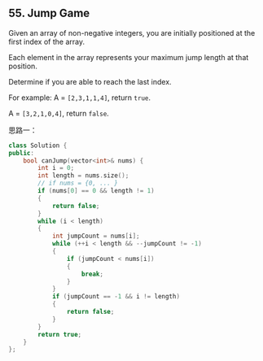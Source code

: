 ## 55. Jump Game

Given an array of non-negative integers, you are initially positioned at the first index of the array.

Each element in the array represents your maximum jump length at that position.

Determine if you are able to reach the last index.

For example:
A = `[2,3,1,1,4]`, return `true`.

A = `[3,2,1,0,4]`, return `false`.

思路一：

```c++
class Solution {
public:
	bool canJump(vector<int>& nums) {
		int i = 0;
		int length = nums.size();
		// if nums = {0, ... }
		if (nums[0] == 0 && length != 1)
		{
			return false;
		}
		while (i < length)
		{
			int jumpCount = nums[i];
			while (++i < length && --jumpCount != -1)
			{
				if (jumpCount < nums[i])
				{
					break;
				}
			}
			if (jumpCount == -1 && i != length)
			{
				return false;
			}
		}
		return true;
	}
};
```

